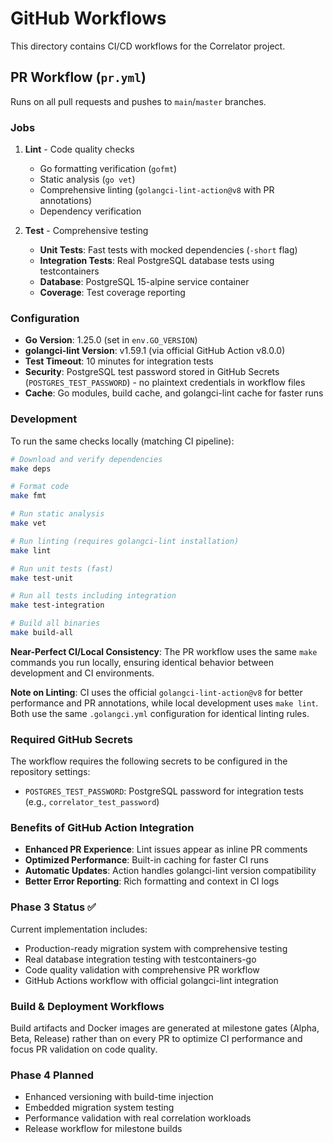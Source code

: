 # GitHub Workflows

This directory contains CI/CD workflows for the Correlator project.

## PR Workflow (`pr.yml`)

Runs on all pull requests and pushes to `main`/`master` branches.

### Jobs

1. **Lint** - Code quality checks
   - Go formatting verification (`gofmt`)
   - Static analysis (`go vet`)
   - Comprehensive linting (`golangci-lint-action@v8` with PR annotations)
   - Dependency verification

2. **Test** - Comprehensive testing
   - **Unit Tests**: Fast tests with mocked dependencies (`-short` flag)
   - **Integration Tests**: Real PostgreSQL database tests using testcontainers
   - **Database**: PostgreSQL 15-alpine service container
   - **Coverage**: Test coverage reporting

### Configuration

- **Go Version**: 1.25.0 (set in `env.GO_VERSION`)
- **golangci-lint Version**: v1.59.1 (via official GitHub Action v8.0.0)
- **Test Timeout**: 10 minutes for integration tests
- **Security**: PostgreSQL test password stored in GitHub Secrets (`POSTGRES_TEST_PASSWORD`) - no plaintext credentials in workflow files
- **Cache**: Go modules, build cache, and golangci-lint cache for faster runs

### Development

To run the same checks locally (matching CI pipeline):

```bash
# Download and verify dependencies
make deps

# Format code
make fmt

# Run static analysis
make vet

# Run linting (requires golangci-lint installation)
make lint

# Run unit tests (fast)
make test-unit

# Run all tests including integration
make test-integration

# Build all binaries
make build-all
```

**Near-Perfect CI/Local Consistency**: The PR workflow uses the same `make` commands you run locally, ensuring identical behavior between development and CI environments.

**Note on Linting**: CI uses the official `golangci-lint-action@v8` for better performance and PR annotations, while local development uses `make lint`. Both use the same `.golangci.yml` configuration for identical linting rules.

### Required GitHub Secrets

The workflow requires the following secrets to be configured in the repository settings:

- `POSTGRES_TEST_PASSWORD`: PostgreSQL password for integration tests (e.g., `correlator_test_password`)

### Benefits of GitHub Action Integration

- **Enhanced PR Experience**: Lint issues appear as inline PR comments
- **Optimized Performance**: Built-in caching for faster CI runs
- **Automatic Updates**: Action handles golangci-lint version compatibility
- **Better Error Reporting**: Rich formatting and context in CI logs

### Phase 3 Status ✅

Current implementation includes:
- Production-ready migration system with comprehensive testing
- Real database integration testing with testcontainers-go
- Code quality validation with comprehensive PR workflow
- GitHub Actions workflow with official golangci-lint integration

### Build & Deployment Workflows

Build artifacts and Docker images are generated at milestone gates (Alpha, Beta, Release) rather than on every PR to optimize CI performance and focus PR validation on code quality.

### Phase 4 Planned

- Enhanced versioning with build-time injection
- Embedded migration system testing
- Performance validation with real correlation workloads
- Release workflow for milestone builds